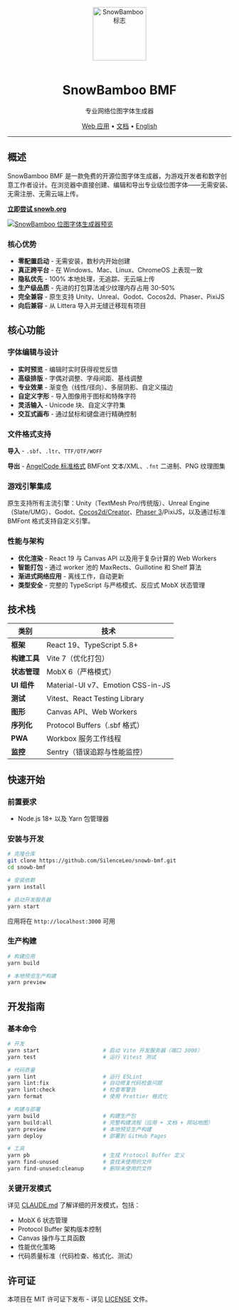 <p align="center">
  <a href="https://snowb.org/" title="SnowBamboo 位图字体生成器" target="_blank">
    <img alt="SnowBamboo 标志" src="./public/logo192.png?raw=true" width="120" height="120" style="margin-bottom: 10px;">
  </a>
</p>

<h1 align="center">SnowBamboo BMF</h1>
<p align="center">专业网络位图字体生成器</p>

<p align="center">
  <a href="https://snowb.org/">Web 应用</a> •
  <a href="https://snowb.org/zh-cn/docs/">文档</a> •
  <a href="README.md">English</a>
</p>

---

## 概述

SnowBamboo BMF 是一款免费的开源位图字体生成器，为游戏开发者和数字创意工作者设计。在浏览器中直接创建、编辑和导出专业级位图字体——无需安装、无需注册、无需云端上传。

**[立即尝试 snowb.org](https://snowb.org/)**

[![SnowBamboo 位图字体生成器预览](https://github.com/SilenceLeo/snowb-bmf/assets/4632034/182efea8-6254-4bb7-80a1-1d4c3be1e928)](https://snowb.org/)

### 核心优势

- **零配置启动** - 无需安装，数秒内开始创建
- **真正跨平台** - 在 Windows、Mac、Linux、ChromeOS 上表现一致
- **隐私优先** - 100% 本地处理，无追踪、无云端上传
- **生产级品质** - 先进的打包算法减少纹理内存占用 30-50%
- **完全兼容** - 原生支持 Unity、Unreal、Godot、Cocos2d、Phaser、PixiJS
- **向后兼容** - 从 Littera 导入并无缝迁移现有项目

## 核心功能

### 字体编辑与设计

- **实时预览** - 编辑时实时获得视觉反馈
- **高级排版** - 字偶对调整、字母间距、基线调整
- **专业效果** - 渐变色（线性/径向）、多层阴影、自定义描边
- **自定义字形** - 导入图像用于图标和特殊字符
- **灵活输入** - Unicode 块、自定义字符集
- **交互式画布** - 通过鼠标和键盘进行精确控制

### 文件格式支持

**导入** - `.sbf`、`.ltr`、`TTF/OTF/WOFF`

**导出** - [AngelCode 标准格式](https://www.angelcode.com/products/bmfont/doc/file_format.html) BMFont 文本/XML、`.fnt` 二进制、PNG 纹理图集

### 游戏引擎集成

原生支持所有主流引擎：Unity（TextMesh Pro/传统版）、Unreal Engine（Slate/UMG）、Godot、[Cocos2d/Creator](https://docs.cocos.com/creator/3.8/manual/en/asset/font.html)、[Phaser 3](https://docs.phaser.io/phaser/concepts/gameobjects/bitmap-text)/PixiJS，以及通过标准 BMFont 格式支持自定义引擎。

### 性能与架构

- **优化渲染** - React 19 与 Canvas API 以及用于复杂计算的 Web Workers
- **智能打包** - 通过 worker 池的 MaxRects、Guillotine 和 Shelf 算法
- **渐进式网络应用** - 离线工作，自动更新
- **类型安全** - 完整的 TypeScript 与严格模式、反应式 MobX 状态管理

## 技术栈

| 类别 | 技术 |
|------|------|
| **框架** | React 19、TypeScript 5.8+ |
| **构建工具** | Vite 7（优化打包） |
| **状态管理** | MobX 6（严格模式） |
| **UI 组件** | Material-UI v7、Emotion CSS-in-JS |
| **测试** | Vitest、React Testing Library |
| **图形** | Canvas API、Web Workers |
| **序列化** | Protocol Buffers（.sbf 格式） |
| **PWA** | Workbox 服务工作线程 |
| **监控** | Sentry（错误追踪与性能监控） |

## 快速开始

### 前置要求

- Node.js 18+ 以及 Yarn 包管理器

### 安装与开发

```bash
# 克隆仓库
git clone https://github.com/SilenceLeo/snowb-bmf.git
cd snowb-bmf

# 安装依赖
yarn install

# 启动开发服务器
yarn start
```

应用将在 `http://localhost:3000` 可用

### 生产构建

```bash
# 构建应用
yarn build

# 本地预览生产构建
yarn preview
```

## 开发指南

### 基本命令

```bash
# 开发
yarn start                    # 启动 Vite 开发服务器（端口 3000）
yarn test                     # 运行 Vitest 测试

# 代码质量
yarn lint                     # 运行 ESLint
yarn lint:fix                 # 自动修复代码检查问题
yarn lint:check               # 检查零警告
yarn format                   # 使用 Prettier 格式化

# 构建与部署
yarn build                    # 构建生产包
yarn build:all                # 完整构建流程（应用 + 文档 + 网站地图）
yarn preview                  # 本地预览生产构建
yarn deploy                   # 部署到 GitHub Pages

# 工具
yarn pb                       # 生成 Protocol Buffer 定义
yarn find-unused              # 查找未使用的文件
yarn find-unused:cleanup      # 删除未使用的文件
```

### 关键开发模式

详见 [CLAUDE.md](./CLAUDE.md) 了解详细的开发模式，包括：
- MobX 6 状态管理
- Protocol Buffer 架构版本控制
- Canvas 操作与工具函数
- 性能优化策略
- 代码质量标准（代码检查、格式化、测试）

## 许可证

本项目在 MIT 许可证下发布 - 详见 [LICENSE](LICENSE) 文件。
